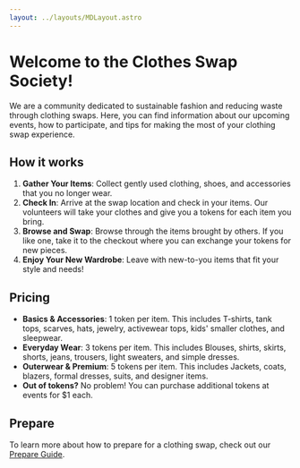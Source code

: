 ```yaml
---
layout: ../layouts/MDLayout.astro
---
```


# Welcome to the Clothes Swap Society!

We are a community dedicated to sustainable fashion and reducing waste through clothing swaps.
Here, you can find information about our upcoming events, how to participate, and tips for making the most of your clothing swap experience.

## How it works

1. **Gather Your Items**: Collect gently used clothing, shoes, and accessories that you no longer wear.
2. **Check In**: Arrive at the swap location and check in your items. Our volunteers will take your clothes and give you a tokens for each item you bring.
3. **Browse and Swap**: Browse through the items brought by others. If you like one, take it to the checkout where you can exchange your tokens for new pieces.
4. **Enjoy Your New Wardrobe**: Leave with new-to-you items that fit your style and needs!

## Pricing

- **Basics & Accessories**: 1 token per item. This includes T-shirts, tank tops, scarves, hats, jewelry, activewear tops, kids' smaller clothes, and sleepwear.
- **Everyday Wear**: 3 tokens per item. This includes Blouses, shirts, skirts, shorts, jeans, trousers, light sweaters, and simple dresses.
- **Outerwear & Premium**: 5 tokens per item. This includes Jackets, coats, blazers, formal dresses, suits, and designer items.
- **Out of tokens?** No problem! You can purchase additional tokens at events for $1 each.

## Prepare

To learn more about how to prepare for a clothing swap, check out our [Prepare Guide](/prepare).

<style>
  main * {
    margin-bottom: 1rem;
  }
</style>
